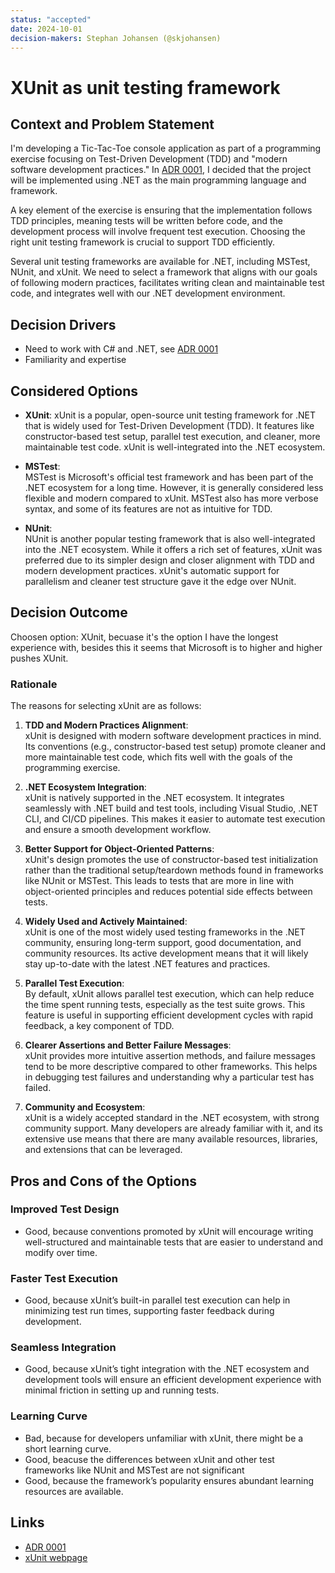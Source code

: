 ```yaml
---
status: "accepted"
date: 2024-10-01
decision-makers: Stephan Johansen (@skjohansen)
---
```


# XUnit as unit testing framework 

## Context and Problem Statement

I'm developing a Tic-Tac-Toe console application as part of a programming exercise focusing on Test-Driven Development (TDD) and "modern software development practices." In [ADR 0001](docs/decisions/0001-base-programming-language-and-framework.md), I decided that the project will be implemented using .NET as the main programming language and framework.

A key element of the exercise is ensuring that the implementation follows TDD principles, meaning tests will be written before code, and the development process will involve frequent test execution. Choosing the right unit testing framework is crucial to support TDD efficiently.

Several unit testing frameworks are available for .NET, including MSTest, NUnit, and xUnit. We need to select a framework that aligns with our goals of following modern practices, facilitates writing clean and maintainable test code, and integrates well with our .NET development environment.

## Decision Drivers
* Need to work with C# and .NET, see [ADR 0001](docs/decisions/0001-base-programming-language-and-framework.md)
* Familiarity and expertise

## Considered Options
* **XUnit**: 
    xUnit is a popular, open-source unit testing framework for .NET that is widely used for Test-Driven Development (TDD). It features like constructor-based test setup, parallel test execution, and cleaner, more maintainable test code. xUnit is well-integrated into the .NET ecosystem.  

* **MSTest**:  
   MSTest is Microsoft's official test framework and has been part of the .NET ecosystem for a long time. However, it is generally considered less flexible and modern compared to xUnit. MSTest also has more verbose syntax, and some of its features are not as intuitive for TDD.

* **NUnit**:  
   NUnit is another popular testing framework that is also well-integrated into the .NET ecosystem. While it offers a rich set of features, xUnit was preferred due to its simpler design and closer alignment with TDD and modern development practices. xUnit's automatic support for parallelism and cleaner test structure gave it the edge over NUnit.


## Decision Outcome

Choosen option: XUnit, becuase it's the option I have the longest experience with, besides this it seems that Microsoft is to higher and higher pushes XUnit.

### Rationale

The reasons for selecting xUnit are as follows:

1. **TDD and Modern Practices Alignment**:  
   xUnit is designed with modern software development practices in mind. Its conventions (e.g., constructor-based test setup) promote cleaner and more maintainable test code, which fits well with the goals of the programming exercise.

2. **.NET Ecosystem Integration**:  
   xUnit is natively supported in the .NET ecosystem. It integrates seamlessly with .NET build and test tools, including Visual Studio, .NET CLI, and CI/CD pipelines. This makes it easier to automate test execution and ensure a smooth development workflow.

3. **Better Support for Object-Oriented Patterns**:  
   xUnit's design promotes the use of constructor-based test initialization rather than the traditional setup/teardown methods found in frameworks like NUnit or MSTest. This leads to tests that are more in line with object-oriented principles and reduces potential side effects between tests.

4. **Widely Used and Actively Maintained**:  
   xUnit is one of the most widely used testing frameworks in the .NET community, ensuring long-term support, good documentation, and community resources. Its active development means that it will likely stay up-to-date with the latest .NET features and practices.

5. **Parallel Test Execution**:  
   By default, xUnit allows parallel test execution, which can help reduce the time spent running tests, especially as the test suite grows. This feature is useful in supporting efficient development cycles with rapid feedback, a key component of TDD.

6. **Clearer Assertions and Better Failure Messages**:  
   xUnit provides more intuitive assertion methods, and failure messages tend to be more descriptive compared to other frameworks. This helps in debugging test failures and understanding why a particular test has failed.

7. **Community and Ecosystem**:  
   xUnit is a widely accepted standard in the .NET ecosystem, with strong community support. Many developers are already familiar with it, and its extensive use means that there are many available resources, libraries, and extensions that can be leveraged.


## Pros and Cons of the Options

### Improved Test Design  
* Good, because conventions promoted by xUnit will encourage writing well-structured and maintainable tests that are easier to understand and modify over time.

### Faster Test Execution  
* Good, because xUnit’s built-in parallel test execution can help in minimizing test run times, supporting faster feedback during development.

### Seamless Integration  
* Good, because xUnit’s tight integration with the .NET ecosystem and development tools will ensure an efficient development experience with minimal friction in setting up and running tests.

### Learning Curve  
* Bad, because for developers unfamiliar with xUnit, there might be a short learning curve.
* Good, beacuse the differences between xUnit and other test frameworks like NUnit and MSTest are not significant
* Good, because the framework’s popularity ensures abundant learning resources are available.

## Links

* [ADR 0001](docs/decisions/0001-base-programming-language-and-framework.md)
* [xUnit webpage](https://xunit.net/)
